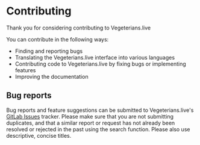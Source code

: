 Contributing
============

Thank you for considering contributing to Vegeterians.live

You can contribute in the following ways:

- Finding and reporting bugs
- Translating the Vegeterians.live interface into various languages
- Contributing code to Vegeterians.live by fixing bugs or implementing features
- Improving the documentation


## Bug reports

Bug reports and feature suggestions can be submitted to Vegeterians.live's [GitLab Issues](https://gitlab.com/Vegeterians-live/Vegeterians-social/issues) tracker. Please make sure that you are not submitting duplicates, and that a similar report or request has not already been resolved or rejected in the past using the search function. Please also use descriptive, concise titles.
